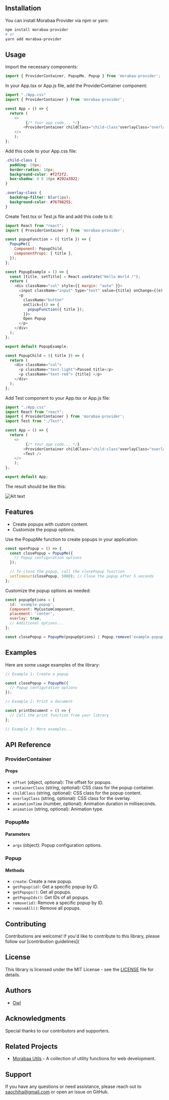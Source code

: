 ## Installation

You can install Morabaa Provider via npm or yarn:

```bash
npm install morabaa-provider
# or
yarn add morabaa-provider
```

## Usage

Import the necessary components:

```javascript
import { ProviderContainer, PopupMe, Popup } from 'morabaa-provider';
```

In your App.tsx or App.js file, add the ProviderContainer component:

```javascript
import "./App.css"
import { ProviderContainer } from 'morabaa-provider';

const App = () => {
  return (
    <>
         {/* Your app code... */}
        <ProviderContainer childClass="child-class"overlayClass="overlay-class" />
    </>
    );
};

```
Add this code to your App.css file:

```css
.child-class {
  padding: 20px;
  border-radius: 10px;
  background-color: #f2f2f2;
  box-shadow: 0 0 10px #292a3922;
}

.overlay-class {
  backdrop-filter: blur(1px);
  background-color: #76798255;
}

```

Create Test.tsx or Test.js file and add this code to it:

```javascript
import React from "react";
import { ProviderContainer } from 'morabaa-provider';

const popupFunction = ({ title }) => {
  PopupMe({
    Component: PopupChild,
    componentProps: { title },
  });
};

const PopupExample = () => {
  const [title, setTitle] = React.useState("Hello World !");
  return (
    <div className="col" style={{ margin: "auto" }}>
      <input className="input" type="text" value={title} onChange={(e) => setTitle(e.target.value)} onFocus={({ target }) => target.select()} />
      <p
        className="button"
        onClick={() => {
          popupFunction({ title });
        }}>
        Open Popup
      </p>
    </div>
  );
};

export default PopupExample;

const PopupChild = ({ title }) => {
  return (
    <div className="col">
      <p className="text-light">Passed title</p>
      <p className="text-red"> {title} </p>
    </div>
  );
};

```

Add Test component to your App.tsx or App.js file:

```javascript
import "./App.css"
import React from "react";
import { ProviderContainer } from 'morabaa-provider';
import Test from "./Test";

const App = () => {
  return (
    <>
         {/* Your app code... */}
        <ProviderContainer childClass="child-class"overlayClass="overlay-class" />
        <Test />
    </>
    );
};

export default App;
```

The result should be like this:

![Alt text](public/gifs/first.gif)

## Features

- Create popups with custom content.
- Customize the popup options.


Use the PopupMe function to create popups in your application:

```javascript
const openPopup = () => {
  const closePopup = PopupMe({
    // Popup configuration options
  });

  // To close the popup, call the closePopup function
  setTimeout(closePopup, 5000); // Close the popup after 5 seconds
};
```

Customize the popup options as needed:

```javascript
const popupOptions = {
  id: 'example-popup',
  Component: MyCustomComponent,
  placement: 'center',
  overlay: true,
  // Additional options...
};

const closePopup = PopupMe(popupOptions) | Popup.remove('example-popup');

```

## Examples

Here are some usage examples of the library:

```javascript
// Example 1: Create a popup

const closePopup = PopupMe({
  // Popup configuration options
});

// Example 2: Print a document

const printDocument = () => {
  // Call the print function from your library
};

// Example 3: More examples...
```

## API Reference

### ProviderContainer

#### Props

- `offset` (object, optional): The offset for popups.
- `containerClass` (string, optional): CSS class for the popup container.
- `childClass` (string, optional): CSS class for the popup content.
- `overlayClass` (string, optional): CSS class for the overlay.
- `animationTime` (number, optional): Animation duration in milliseconds.
- `animation`  (string, optional): Animation type.


### PopupMe

#### Parameters

- `args` (object): Popup configuration options.

### Popup

#### Methods

- `create`: Create a new popup.
- `getPopup(id)`: Get a specific popup by ID.
- `getPopups()`: Get all popups.
- `getPopupIds()`: Get IDs of all popups.
- `remove(id)`: Remove a specific popup by ID.
- `removeAll()`: Remove all popups.

## Contributing

Contributions are welcome! If you'd like to contribute to this library, please follow our [contribution guidelines](

## License

This library is licensed under the MIT License - see the [LICENSE](LICENSE) file for details.


## Authors

- [Owl](https://github.com/Owl3CM)

## Acknowledgments

Special thanks to our contributors and supporters.

## Related Projects

- [Morabaa Utils]( ) - A collection of utility functions for web development.

## Support
If you have any questions or need assistance, please reach out to [saochiha@gmail.com]() or open an issue on GitHub.
